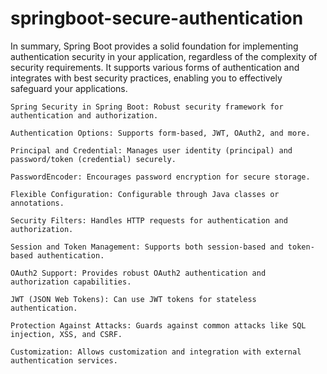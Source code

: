# springboot-secure-authentication
In summary, Spring Boot provides a solid foundation for implementing authentication security in your application, regardless of the complexity of security requirements. It supports various forms of authentication and integrates with best security practices, enabling you to effectively safeguard your applications.

    Spring Security in Spring Boot: Robust security framework for authentication and authorization.

    Authentication Options: Supports form-based, JWT, OAuth2, and more.

    Principal and Credential: Manages user identity (principal) and password/token (credential) securely.

    PasswordEncoder: Encourages password encryption for secure storage.

    Flexible Configuration: Configurable through Java classes or annotations.

    Security Filters: Handles HTTP requests for authentication and authorization.

    Session and Token Management: Supports both session-based and token-based authentication.

    OAuth2 Support: Provides robust OAuth2 authentication and authorization capabilities.

    JWT (JSON Web Tokens): Can use JWT tokens for stateless authentication.

    Protection Against Attacks: Guards against common attacks like SQL injection, XSS, and CSRF.

    Customization: Allows customization and integration with external authentication services.
